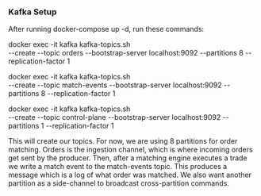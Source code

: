 ### Kafka Setup
After running docker-compose up -d, run these commands:

docker exec -it kafka kafka-topics.sh \
  --create --topic orders --bootstrap-server localhost:9092 --partitions 8 --replication-factor 1

docker exec -it kafka kafka-topics.sh \
  --create --topic match-events --bootstrap-server localhost:9092 --partitions 8 --replication-factor 1

docker exec -it kafka kafka-topics.sh \
  --create --topic control-plane --bootstrap-server localhost:9092 --partitions 1 --replication-factor 1

This will create our topics. For now, we are using 8 partitions for order matching. Orders is the ingestion channel, which is where incoming orders get sent by the producer. Then, after a matching engine executes a trade we write a match event to the match-events topic. This produces a message which is a log of what order was matched. We also want another partition as a side-channel to broadcast cross-partition commands.